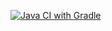[![Java CI with Gradle](https://github.com/Nadi-Ya/HW_web/actions/workflows/gradle.yml/badge.svg)](https://github.com/Nadi-Ya/HW_web/actions/workflows/gradle.yml)
